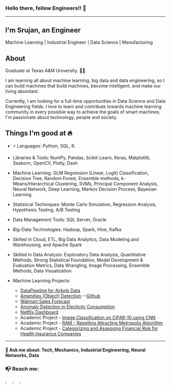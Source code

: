 ### Hello there, fellow Engineers!! 👋
-----------------------------------------------------------------------
I'm Srujan, an Engineer
-----------------------------------------------------------------------
Machine Learning | Industrial Engineer | Data Science | Manufacturing

## About
Graduate at Texas A&M University. :man_technologist:

I am learning all about machine learning, big data and data engineering, so I can build machines that build machines, become intelligent, and make our living abundant.

Currently, I am looking for a full-time opportunities in Data Science and Data Engineering fields. I love to learn and contribute towards machine learning community in every possible way to achieve the goals of smart machines. I'm passionate about technology, people and society.


Things I'm good at 🔥
-----------------------------------------------------------------------
- ⚡ Languages: Python, SQL, R.

- Libraries & Tools: NumPy, Pandas, Scikit-Learn, Keras, Matplotlib, Seaborn, OpenCV, Plotly, Dash
- Machine Learning:  GLM Regression (Linear, Logit) Classification, Decision Tree, Random Forest, Ensemble methods, k-Means/Hierarchical Clustering, SVMs, Principal Component Analysis, Neural Network, Deep Learning, Markov Decision Process, Bayesian Learning
- Statistical Techniques: Monte Carlo Simulation, Regression Analysis, Hypothesis Testing, A/B Testing
- Data Management Tools: SQL Server, Oracle
- Big-Data Technologies: Hadoop, Spark, Hive, Kafka
- Skilled in Cloud, ETL, Big Data Analytics, Data Modeling and Warehousing, and Apache Spark
- Skilled in Data Analysis: Exploratory Data Analysis, Quantitative Methods, Strong Statistical Foundation, Model Development & Evaluation Metrics, Data Wrangling, Image Processing, Ensemble Methods, Data Visualization.




- Machine Learning Projects:
  - [DataPipeline for Airbnb Data](https://github.com/srujanreddyj/Data-Engineering-concepts/blob/master/airbnb_capstone)
  - [Amenities (Object) Detection](https://srujanreddyj.github.io/learnings/2020/10/02/airbnb.html) --[Github](https://github.com/srujanreddyj/amenity-object-detection) 
  - [Walmart Sales Forecast](https://srujanreddyj.github.io/learnings/2020/09/25/M5_1.html)
  - [Anomaly Detection in Electicity Consumption](https://srujanreddyj.github.io/learnings/2021/01/29/anomaly.html)
  - [Netflix Dashboard](https://project-visual-1.herokuapp.com/)
  - Academic Project - [Image Classification on CIFAR-10 using CNN ](https://github.com/srujanreddyj/ENGINEERING_DATA_ANALYSIS-ISEN-613---ACADEMIC_PROJECT)
  - Academic Project - [RAM - Repelling Attracting Metropolis Algorithm](https://github.com/srujanreddyj/STAT-654-Term-Project)
  - Academic Project - [Categorizing and Assessing Financial Risk for Health Insurance Companies](https://drive.google.com/file/d/1Bq1y1wpQmBldJrNZf1nOw4X72YXfZmuK/view)

<!--
**srujanreddyj/srujanreddyj** is a ✨ _special_ ✨ repository because its `README.md` (this file) appears on your GitHub profile.

Here are some ideas to get you started:

- 🔭 I’m currently working on ...
- 🌱 I’m currently learning ...
- 👯 I’m looking to collaborate on ...
- 🤔 I’m looking for help with ...
- 💬 Ask me about ...
- 📫 How to reach me: ...
- 😄 Pronouns: ...
- ⚡ Fun fact: ...


## ⚡ Technologies
Talk to me about

![Git](https://img.shields.io/badge/-Git-black?style=flat-square&logo=git)
![MySQL](https://img.shields.io/badge/-MySQL-black?style=flat-square&logo=mysql)
![Python](https://img.shields.io/badge/-Python?style=flat-square&logo=python)
-->

--------

#### 💬 Ask me about: Tech, Mechanics, Industrial Engineering, Neural Networks, Data

### :mailbox_with_no_mail: Reach me: 
[<img src="https://img.icons8.com/color/48/000000/linkedin.png" width="3.5%"/>](https://www.linkedin.com/in/srujan-reddy/)
[<img src="https://img.icons8.com/color/48/000000/twitter.png" width="3.5%"/>](https://twitter.com/srujan_here) 
<a href="mailto:jsrujanreddy@gmail.com"> <img src="https://img.icons8.com/fluent/48/000000/gmail.png" width="3.5%"/>
